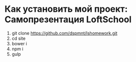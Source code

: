 # Как установить мой проект:                                                                                                                   Самопрезентация LoftSchool
1) git clone https://github.com/dspmnt/lshomework.git                                                                            
2) cd site                                                                                                                       
3) bower i                                                                                                                       
4) npm i                                                                                                                         
5) gulp 
